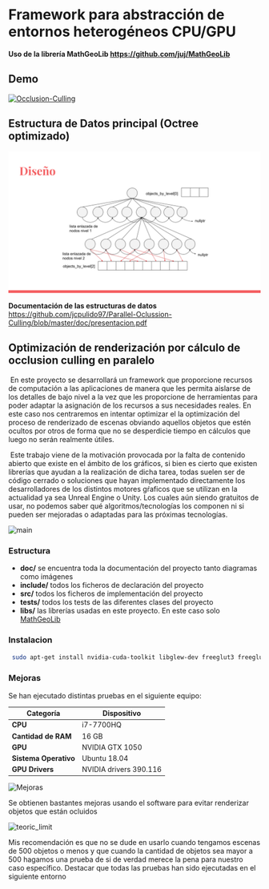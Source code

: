 # Framework para abstracción de entornos heterogéneos CPU/GPU

**Uso de la librería MathGeoLib https://github.com/juj/MathGeoLib**

## Demo

[![Occlusion-Culling](https://video-to-markdown.netlify.com/.netlify/functions/image?url=https%3A%2F%2Fvimeo.com%2F348480920)](https://vimeo.com/348480920 "Occlusion-Culling")

## Estructura de Datos principal (Octree optimizado)
![arbol](https://raw.githubusercontent.com/jcpulido97/Parallel-Oclussion-Culling/master/doc/img/arbol.png)

**Documentación de las estructuras de datos** https://github.com/jcpulido97/Parallel-Oclussion-Culling/blob/master/doc/presentacion.pdf

## Optimización de renderización por cálculo de occlusion culling en paralelo



​		En este proyecto se desarrollará un framework que proporcione recursos de computación a las aplicaciones de manera que les permita aislarse de los detalles de bajo nivel a la vez que les proporcione de herramientas para poder adaptar la asignación de los recursos a sus necesidades reales. En este caso nos centraremos en intentar optimizar el la optimización del proceso de renderizado de escenas obviando aquellos objetos que estén ocultos por otros de forma que no se desperdicie tiempo en cálculos que luego no serán realmente útiles.

​		Este trabajo viene de la motivación provocada por la falta de contenido abierto que existe en el ámbito de los gráficos, si bien es cierto que existen librerías que ayudan a la realización de dicha tarea, todas suelen ser de código cerrado o soluciones que hayan implementado directamente los desarrolladores de los distintos motores gŕaficos que se utilizan en la actualidad ya sea Unreal Engine o Unity. Los cuales aún siendo gratuitos de usar, no podemos saber qué algoritmos/tecnologías los componen ni si pueden ser mejoradas o adaptadas para las próximas tecnologías. 

![main](https://raw.githubusercontent.com/jcpulido97/TFG/master/doc/img/screenshot.png?token=AFM4SFGQLZNL2OPI63JE7AC5CCQRA)

### Estructura

- **doc/** se encuentra toda la documentación del proyecto tanto diagramas como imágenes
- **include/** todos los ficheros de declaración del proyecto
- **src/** todos los ficheros de implementación del proyecto
- **tests/** todos los tests de las diferentes clases del proyecto
- **libs/** las librerías usadas en este proyecto. En este caso solo [MathGeoLib](https://github.com/juj/MathGeoLib)

### Instalacion

```bash
 sudo apt-get install nvidia-cuda-toolkit libglew-dev freeglut3 freeglut3-dev libglfw3 libglfw3-dev
```

### Mejoras
Se han ejecutado distintas pruebas en el siguiente equipo:

| Categoría             | Dispositivo            |
| --------------------- | ---------------------- |
| **CPU**               | i7-7700HQ              |
| **Cantidad de RAM**   | 16 GB                  |
| **GPU**               | NVIDIA GTX 1050        |
| **Sistema Operativo** | Ubuntu 18.04           |
| **GPU Drivers**       | NVIDIA drivers 390.116 |

![Mejoras](https://raw.github.com/jcpulido97/TFG/master/doc/img/prune_benchmark.svg?sanitize=true)

Se obtienen bastantes mejoras usando el software para evitar renderizar objetos que están ocluidos

![teoric_limit](https://raw.github.com/jcpulido97/TFG/master/doc/img/teoric_limit.svg?sanitize=true)

Mis recomendación es que no se dude en usarlo cuando tengamos escenas de 500 objetos o menos y que cuando la cantidad de objetos sea mayor a 500 hagamos una prueba de si de verdad merece la pena para nuestro caso específico. Destacar que todas las pruebas han sido ejecutadas en el siguiente entorno

